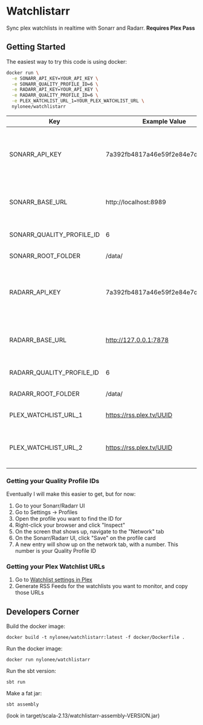# Watchlistarr

Sync plex watchlists in realtime with Sonarr and Radarr. **Requires Plex Pass**

## Getting Started
The easiest way to try this code is using docker:

```bash
docker run \
  -e SONARR_API_KEY=YOUR_API_KEY \
  -e SONARR_QUALITY_PROFILE_ID=6 \
  -e RADARR_API_KEY=YOUR_API_KEY \
  -e RADARR_QUALITY_PROFILE_ID=6 \
  -e PLEX_WATCHLIST_URL_1=YOUR_PLEX_WATCHLIST_URL \
  nylonee/watchlistarr
```
| Key                       | Example Value                   | Optional | Description                                |
|---------------------------|---------------------------------|----------|--------------------------------------------|
| SONARR_API_KEY            | 7a392fb4817a46e59f2e84e7d5f021bc | No       | API key for Sonarr, found in your Sonarr UI -> General settings |
| SONARR_BASE_URL           | http://localhost:8989           | Yes      | Base URL for Sonarr, including the 'http' and port |
| SONARR_QUALITY_PROFILE_ID | 6                               | No       | Quality profile ID for Sonarr              |
| SONARR_ROOT_FOLDER        | /data/                          | Yes      | Root folder for Sonarr                     |
| RADARR_API_KEY            | 7a392fb4817a46e59f2e84e7d5f021bc | No       | API key for Radarr, found in your Radarr UI -> General settings |
| RADARR_BASE_URL           | http://127.0.0.1:7878           | Yes      | Base URL for Radarr, including the 'http' and port                        |
| RADARR_QUALITY_PROFILE_ID | 6                               | No       | Quality profile ID for Radarr              |
| RADARR_ROOT_FOLDER        | /data/                          | Yes      | Root folder for Radarr                     |
| PLEX_WATCHLIST_URL_1      | https://rss.plex.tv/UUID        | No       | First Plex Watchlist URL                   |
| PLEX_WATCHLIST_URL_2      | https://rss.plex.tv/UUID        | Yes      | Second Plex Watchlist URL (if applicable)  |

### Getting your Quality Profile IDs
Eventually I will make this easier to get, but for now:

1. Go to your Sonarr/Radarr UI
2. Go to Settings -> Profiles
3. Open the profile you want to find the ID for
4. Right-click your browser and click "Inspect"
5. On the screen that shows up, navigate to the "Network" tab
6. On the Sonarr/Radarr UI, click "Save" on the profile card
7. A new entry will show up on the network tab, with a number. This number is your Quality Profile ID

### Getting your Plex Watchlist URLs
1. Go to [Watchlist settings in Plex](https://app.plex.tv/desktop/#!/settings/watchlist)
2. Generate RSS Feeds for the watchlists you want to monitor, and copy those URLs

## Developers Corner

Build the docker image:
```
docker build -t nylonee/watchlistarr:latest -f docker/Dockerfile .
```

Run the docker image:
```
docker run nylonee/watchlistarr
```

Run the sbt version:
```
sbt run
```

Make a fat jar:
```
sbt assembly
```
(look in target/scala-2.13/watchlistarr-assembly-VERSION.jar)